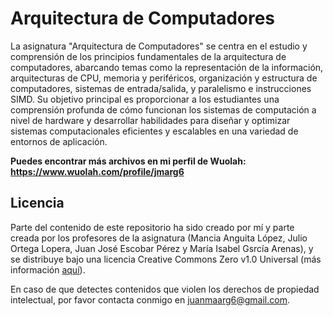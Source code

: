 # Arquitectura de Computadores

La asignatura "Arquitectura de Computadores" se centra en el estudio y comprensión de los principios fundamentales de la arquitectura de computadores, abarcando temas como la representación de la información, arquitecturas de CPU, memoria y periféricos, organización y estructura de computadores, sistemas de entrada/salida, y paralelismo e instrucciones SIMD. Su objetivo principal es proporcionar a los estudiantes una comprensión profunda de cómo funcionan los sistemas de computación a nivel de hardware y desarrollar habilidades para diseñar y optimizar sistemas computacionales eficientes y escalables en una variedad de entornos de aplicación.

**Puedes encontrar más archivos en mi perfil de Wuolah: https://www.wuolah.com/profile/jmarg6**

## Licencia

Parte del contenido de este repositorio ha sido creado por mí y parte creada por los profesores de la asignatura (Mancia Anguita López, Julio Ortega Lopera, Juan José Escobar Pérez y María Isabel Gsrcía Arenas), y se distribuye bajo una licencia Creative Commons Zero v1.0 Universal (más información [aquí](https://github.com/juanmaarg6/AC/blob/main/LICENSE)).

En caso de que detectes contenidos que violen los derechos de propiedad intelectual, por favor contacta conmigo en juanmaarg6@gmail.com.
